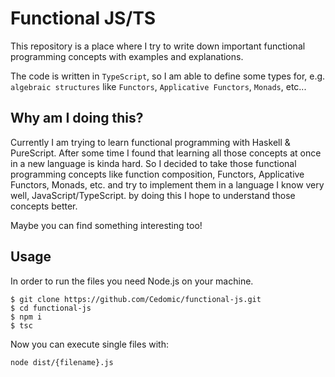 # Functional JS/TS

This repository is a place where I try to write down important functional programming concepts with examples and explanations.

The code is written in `TypeScript`, so I am able to define some types for, e.g. `algebraic structures` like `Functors`, `Applicative Functors`, `Monads`, etc...

## Why am I doing this?

Currently I am trying to learn functional programming with Haskell & PureScript. After some time I found that learning all those concepts at once in a new language is kinda hard. So I decided to take those functional programming concepts like function composition, Functors, Applicative Functors, Monads, etc. and try to implement them in a language I know very well, JavaScript/TypeScript. by doing this I hope to understand those concepts better.

Maybe you can find something interesting too!

## Usage

In order to run the files you need Node.js on your machine.

    $ git clone https://github.com/Cedomic/functional-js.git
    $ cd functional-js
    $ npm i
    $ tsc

Now you can execute single files with:

    node dist/{filename}.js
